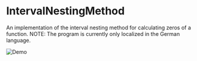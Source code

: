 # IntervalNestingMethod
An implementation of the interval nesting method for calculating zeros of a function.
NOTE: The program is currently only localized in the German language.

![Demo](https://i.imgur.com/O2HGs52.gif)
